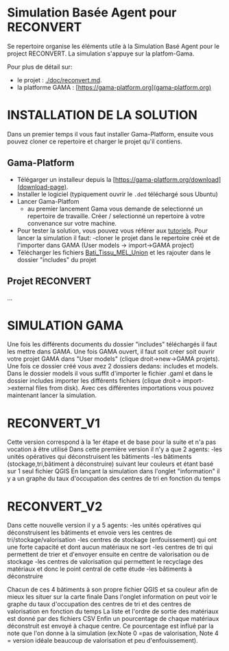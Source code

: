 # Simulation Basée Agent pour RECONVERT

Se repertoire organise les éléments utile à la Simulation Basé Agent pour le project RECONVERT.
La simulation s'appuye sur la platfom-Gama.

Pour plus de détail sur:

- le projet : [./doc/reconvert.md](doc/reconvert.md).
- la platforme GAMA : [https://gama-platform.org](gama-platform.org)


# INSTALLATION DE LA SOLUTION

Dans un premier temps il vous faut installer Gama-Platform, ensuite vous pouvez cloner ce repertoire et charger le projet qu'il contiens.


## Gama-Platform

- Télégarger un installeur depuis la [https://gama-platform.org/download](download-page).
- Installer le logiciel (typiquement ouvrir le `.ded` téléchargé sous Ubuntu)
- Lancer Gama-Platfom
    * au premier lancement Gama vous demande de selectionné un repertoire de travaille. Créer / selectionné un repertoire à votre convenance sur votre machine.
- Pour tester la solution, vous pouvez vous référer aux [tutoriels](https://gama-platform.org/wiki/Tutorials).
Pour lancer la simulation il faut:
-cloner le projet dans le repertoire créé et de l'importer dans GAMA (User models -> import->GAMA project)
- Télécharger les fichiers [Bati_Tissu_MEL_Union](https://partage.imt.fr/index.php/apps/files?dir=/Shared/SIMU_RECONVERT/New%20donn%C3%A9es%20SIG&fileid=539656037) et les rajouter dans le dossier "includes" du projet

## Projet RECONVERT


...



# SIMULATION GAMA

Une fois les différents documents du dossier "includes" téléchargés il faut les mettre dans GAMA. Une fois GAMA ouvert, il faut soit créer soit ouvrir votre projet GAMA dans "User models" (clique droit->new->GAMA projets). Une fois ce dossier créé vous avez 2 dossiers dedans: includes et models. Dans le dossier models il vous suffit d'importer le fichier .gaml et dans le dossier includes importer les différents fichiers (clique droit-> import->external files from disk). Avec ces différentes importations vous pouvez maintenant lancer la simulation.

# RECONVERT_V1

Cette version correspond à la 1er étape et de base pour la suite et n'a pas vocation à être utilisé
Dans cette première version il n'y a que 2 agents:
-les unités opératives qui déconstruisent les bâtiments
-les bâtiments (stockage,tri,bâtiment à déconstruire) suivant leur couleurs et étant basé sur 1 seul fichier QGIS 
En lançant la simulation dans l'onglet "information" il y a un graphe du taux d'occupation des centres de tri en fonction du temps 

# RECONVERT_V2

Dans cette nouvelle version il y a 5 agents:
-les unités opératives qui déconstruisent les bâtiments et envoie vers les centres de tri/stockage/valorisation
-les centres de stockage (enfouissement) qui ont une forte capacité et dont aucun matériaux ne sort 
-les centres de tri qui permettent de trier et d'envoyer ensuite en centre de valorisation ou de stockage
-les centres de valorisation qui permettent le recyclage des matériaux et donc le point central de cette étude 
-les bâtiments à déconstruire

Chacun de ces 4 bâtiments à son propre fichier QGIS et sa couleur afin de mieux les situer sur la carte finale 
Dans l'onglet information on peut voir le graphe du taux d'occupation des centres de tri et des centres de valorisation en fonction du temps 
La liste et l'ordre de sortie des matériaux est donné par des fichiers CSV 
Enfin un pourcentage de chaque matériaux déconstruit est envoyé à chaque centre. Ce pourcentage est influé par la note que l'on donne à la simulation (ex:Note 0 =pas de valorisation, Note 4 = version idéale beaucoup de valorisation et peu d'enfouissement).
